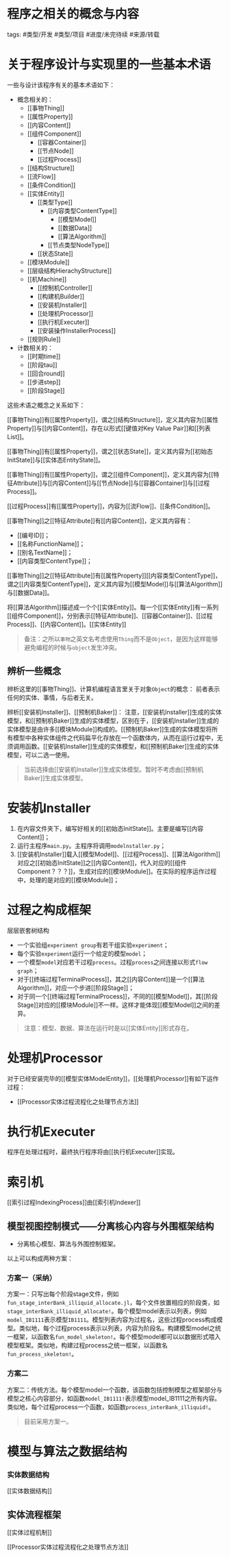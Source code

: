 # 程序之相关的概念与内容




tags: #类型/开发 #类型/项目 #进度/未完待续 #来源/转载 







# 关于程序设计与实现里的一些基本术语



一些与设计该程序有关的基本术语如下：

- 概念相关的：
	- [[事物Thing]]
	- [[属性Property]]
	- [[内容Content]]
	- [[组件Component]]
		- [[容器Container]]
		- [[节点Node]]
		- [[过程Process]]
	- [[结构Structure]]
	- [[流Flow]]
	- [[条件Condition]]
	- [[实体Entity]]
		- [[类型Type]]
			- [[内容类型ContentType]]
				- [[模型Model]]
				- [[数据Data]]
				- [[算法Algorithm]]
			- [[节点类型NodeType]]
		- [[状态State]]
	- [[模块Module]]
	- [[层级结构HierachyStructure]]
	- [[机Machine]]
		- [[控制机Controller]]
		- [[构建机Builder]]
		- [[安装机Installer]]
		- [[处理机Processor]]
		- [[执行机Executer]]
		- [[安装操作InstallerProcess]]
	- [[规则Rule]]
- 计数相关的：
	- [[时期time]]
	- [[阶段tau]]
	- [[回合round]]
	- [[步进step]]
	- [[阶段Stage]]



这些术语之概念之关系如下：

[[事物Thing]]有[[属性Property]]，谓之[[结构Structure]]，定义其内容为[[属性Property]]与[[内容Content]]，存在以形式[[键值对Key Value Pair]]和[[列表List]]。

[[事物Thing]]有[[属性Property]]，谓之[[状态State]]，定义其内容为[[初始态InitState]]与[[实体态EntityState]]。

[[事物Thing]]有[[属性Property]]，谓之[[组件Component]]，定义其内容为[[特征Attribute]]与[[内容Content]]与[[节点Node]]与[[容器Container]]与[[过程Process]]。

[[过程Process]]有[[属性Property]]，内容为[[流Flow]]、[[条件Condition]]。

[[事物Thing]]之[[特征Attribute]]有[[内容Content]]，定义其内容有：
- [[编号ID]]；
- [[名称FunctionName]]；
- [[别名TextName]]；
- [[内容类型ContentType]]；

[[事物Thing]]之[[特征Attribute]]有[[属性Property]][[内容类型ContentType]]，谓之[[内容类型ContentType]]，定义其内容为[[模型Model]]与[[算法Algorithm]]与[[数据Data]]。


将[[算法Algorithm]]描述成一个个[[实体Entity]]。每一个[[实体Entity]]有一系列[[组件Component]]，分别表示[[特征Attribute]]、[[容器Container]]、[[过程Process]]、[[内容Content]]。[[实体Entity]]



> 备注：之所以`事物`之英文名考虑使用`Thing`而不是`Object`，是因为这样能够避免编程的时候与`object`发生冲突。






## 辨析一些概念


辨析这里的[[事物Thing]]、计算机编程语言里关于对象`Object`的概念：
前者表示任何的实体、事情，与后者无关。

辨析[[安装机Installer]]、[[预制机Baker]]：
注意，[[安装机Installer]]生成的实体模型，和[[预制机Baker]]生成的实体模型，区别在于，[[安装机Installer]]生成的实体模型是由许多[[模块Module]]构成的。[[预制机Baker]]生成的实体模型将所有模型中各种实体组件之代码扁平化存放在一个函数体内，从而在运行过程中，无须调用函数。[[安装机Installer]]生成的实体模型，和[[预制机Baker]]生成的实体模型，可以二选一使用。

> 当前选择由[[安装机Installer]]生成实体模型。暂时不考虑由[[预制机Baker]]生成实体模型。



# 安装机Installer

1. 在内容文件夹下，编写好相关的[[初始态InitState]]。主要是编写[[内容Content]]；
2. 运行主程序`main.py`。主程序将调用`modelnstaller.py`；
3. [[安装机Installer]]载入[[模型Model]]、[[过程Process]]、[[算法Algorithm]]对应之[[初始态InitState]]之[[内容Content]]，代入对应的[[组件Component？？？]]，生成对应的[[模块Module]]。在实际的程序运作过程中，处理的是对应的[[模块Module]]；



# 过程之构成框架

层层嵌套树结构
- 一个实验组`experiment group`有若干组实验`experiment`；
- 每个实验`experiment`运行一个给定的模型`model`；
- 一个模型`model`对应若干过程`process`。过程`process`之间连接以形式`flow graph`；
- 对于[[终端过程TerminalProcess]]，其之[[内容Content]]是一个[[算法Algorithm]]，对应一个步进[[阶段Stage]]；
- 对于同一个[[终端过程TerminalProcess]]，不同的[[模型Model]]，其[[阶段Stage]]对应的[[模块Module]]不一样。这样才能体现[[模型Model]]之间的差异。

> 注意：模型、数据、算法在运行时是以[[实体Entity]]形式存在。




# 处理机Processor


对于已经安装完毕的[[模型实体ModelEntity]]，[[处理机Processor]]有如下运作过程：
- [[Processor实体过程流程化之处理节点方法]]


# 执行机Executer

程序在处理过程时，最终执行程序将由[[执行机Executer]]实现。




# 索引机

[[索引过程IndexingProcess]]由[[索引机Indexer]]


## 模型视图控制模式——分离核心内容与外围框架结构
- 分离核心模型、算法与外围控制框架。

以上可以构成两种方案：

### 方案一（采纳）
方案一：只写出每个阶段stage文件，例如`fun_stage_interBank_illiquid_allocate.jl`，每个文件放置相应的阶段类，如`stage_interBank_illiquid_allocate!`。每个模型model表示以列表，例如`model_IB1111`表示模型`IB1111`。模型列表内容为过程名，这些过程process构成模型。类似地，每个过程process表示以列表，内容为阶段名。构建模型model之统一框架，以函数名`fun_model_skeleton!`。每个模型model都可以以数据形式喂入模型框架。类似地，构建过程process之统一框架，以函数名`fun_process_skeleton!`。


### 方案二
方案二：传统方法。每个模型model一个函数，该函数包括控制模型之框架部分与模型之核心内容部分，如函数`model_IB1111!`表示模型model_IB1111之所有内容。类似地，每个过程process一个函数，如函数`process_interBank_illiquid!`。

> 目前采用方案一。






# 模型与算法之数据结构


### 实体数据结构

[[实体数据结构]]

## 实体流程框架

[[实体过程机制]]

[[Processor实体过程流程化之处理节点方法]]



